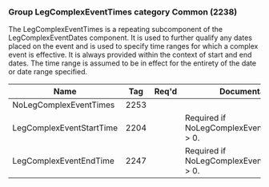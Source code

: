 ### Group LegComplexEventTimes category Common (2238)

The LegComplexEventTimes is a repeating subcomponent of the LegComplexEventDates component. It is used to further qualify any dates placed on the event and is used to specify time ranges for which a complex event is effective. It is always provided within the context of start and end dates. The time range is assumed to be in effect for the entirety of the date or date range specified.

| Name                     | Tag  | Req'd | Documentation                                 |
|--------------------------|------|----------|-----------------------------------------------|
| NoLegComplexEventTimes   | 2253 |       |                                               |
| LegComplexEventStartTime | 2204 |       | Required if NoLegComplexEventTimes(2253) > 0. |
| LegComplexEventEndTime   | 2247 |       | Required if NoLegComplexEventTimes(2253) > 0. |

